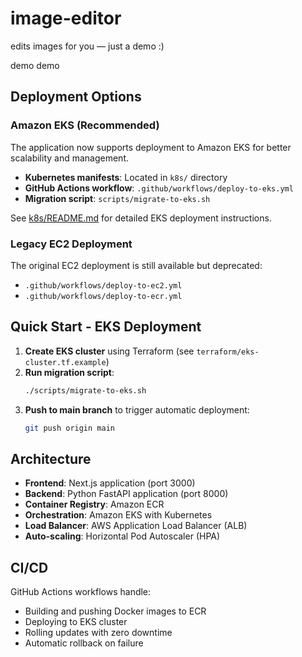# image-editor
edits images for you — just a demo :)

demo demo 

## Deployment Options

### Amazon EKS (Recommended)
The application now supports deployment to Amazon EKS for better scalability and management.

- **Kubernetes manifests**: Located in `k8s/` directory
- **GitHub Actions workflow**: `.github/workflows/deploy-to-eks.yml`
- **Migration script**: `scripts/migrate-to-eks.sh`

See [k8s/README.md](k8s/README.md) for detailed EKS deployment instructions.

### Legacy EC2 Deployment
The original EC2 deployment is still available but deprecated:
- `.github/workflows/deploy-to-ec2.yml`
- `.github/workflows/deploy-to-ecr.yml`

## Quick Start - EKS Deployment

1. **Create EKS cluster** using Terraform (see `terraform/eks-cluster.tf.example`)
2. **Run migration script**:
   ```bash
   ./scripts/migrate-to-eks.sh
   ```
3. **Push to main branch** to trigger automatic deployment:
   ```bash
   git push origin main
   ```

## Architecture

- **Frontend**: Next.js application (port 3000)
- **Backend**: Python FastAPI application (port 8000)
- **Container Registry**: Amazon ECR
- **Orchestration**: Amazon EKS with Kubernetes
- **Load Balancer**: AWS Application Load Balancer (ALB)
- **Auto-scaling**: Horizontal Pod Autoscaler (HPA)

## CI/CD

GitHub Actions workflows handle:
- Building and pushing Docker images to ECR
- Deploying to EKS cluster
- Rolling updates with zero downtime
- Automatic rollback on failure